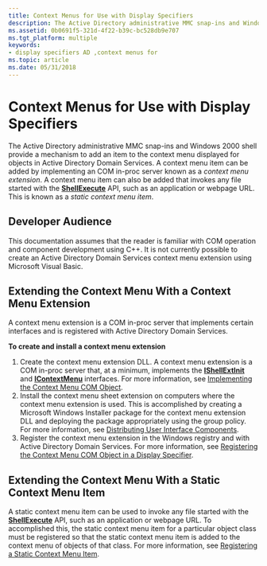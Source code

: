 ```yaml
---
title: Context Menus for Use with Display Specifiers
description: The Active Directory administrative MMC snap-ins and Windows 2000 shell provide a mechanism to add an item to the context menu displayed for objects in Active Directory Domain Services.
ms.assetid: 0b0691f5-321d-4f22-b39c-bc528db9e707
ms.tgt_platform: multiple
keywords:
- display specifiers AD ,context menus for
ms.topic: article
ms.date: 05/31/2018
---
```


# Context Menus for Use with Display Specifiers

The Active Directory administrative MMC snap-ins and Windows 2000 shell provide a mechanism to add an item to the context menu displayed for objects in Active Directory Domain Services. A context menu item can be added by implementing an COM in-proc server known as a *context menu extension*. A context menu item can also be added that invokes any file started with the [**ShellExecute**](https://msdn.microsoft.com/library/Bb762153(v=VS.85).aspx) API, such as an application or webpage URL. This is known as a *static context menu item*.

## Developer Audience

This documentation assumes that the reader is familiar with COM operation and component development using C++. It is not currently possible to create an Active Directory Domain Services context menu extension using Microsoft Visual Basic.

## Extending the Context Menu With a Context Menu Extension

A context menu extension is a COM in-proc server that implements certain interfaces and is registered with Active Directory Domain Services.

**To create and install a context menu extension**

1.  Create the context menu extension DLL. A context menu extension is a COM in-proc server that, at a minimum, implements the [**IShellExtInit**](https://msdn.microsoft.com/library/Bb775096(v=VS.85).aspx) and [**IContextMenu**](https://msdn.microsoft.com/library/Bb776095(v=VS.85).aspx) interfaces. For more information, see [Implementing the Context Menu COM Object](implementing-the-context-menu-com-object.md).
2.  Install the context menu sheet extension on computers where the context menu extension is used. This is accomplished by creating a Microsoft Windows Installer package for the context menu extension DLL and deploying the package appropriately using the group policy. For more information, see [Distributing User Interface Components](distributing-user-interface-components.md).
3.  Register the context menu extension in the Windows registry and with Active Directory Domain Services. For more information, see [Registering the Context Menu COM Object in a Display Specifier](registering-the-context-menu-com-object-in-a-display-specifier.md).

## Extending the Context Menu With a Static Context Menu Item

A static context menu item can be used to invoke any file started with the [**ShellExecute**](https://msdn.microsoft.com/library/Bb762153(v=VS.85).aspx) API, such as an application or webpage URL. To accomplished this, the static context menu item for a particular object class must be registered so that the static context menu item is added to the context menu of objects of that class. For more information, see [Registering a Static Context Menu Item](registering-a-static-context-menu-item.md).

 

 




